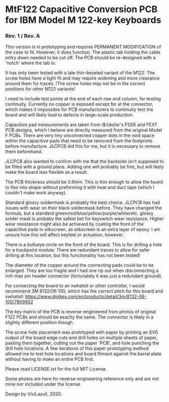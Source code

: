 # MtF122 Capacitive Conversion PCB for IBM Model M 122-key Keyboards

### Rev. 1 / Rev. A

This version is in prototyping and requires PERMANENT MODIFICATION of the case to fit. However, it does function.
The plastic tab holding the cable entry down needed to be cut off. The PCB should be re-designed with a 'notch' where the tab is.

It has only been tested with a late thin-bezeled variant of the M122. The screw holes have a tight fit and may require widening and more clearance around them for traces.
!The screw holes may not be in the correct positions for other M122 variants!

I need to include test points at the end of each row and column, for testing continuity. Currently no copper is exposed except for at the connector, which makes it impossible for PCB manufacturers to continuity test the board and will likely lead to defects in large-scale production.

Capacitive pad measurements are taken from i$/idollar's FSSK and FEXT PCB designs, which I believe are directly measured from the original Model F PCBs.
There are very tiny unconnected copper dots in the void space within the capacitive pads that need to be removed from the footprints before manufacture. JLCPCB did this for me, but it is necessary to remove them beforehand.

JLCPCB also wanted to confirm with me that the backside isn't supposed to be filled with a ground plane. Adding one will probably be fine, but will likely make the board less flexible as a result.

The PCB thickness should be 0.6mm. This is thin enough to allow the board to flex into shape without preforming it with heat and duct tape (which I couldn't make work anyway).

Standard glossy soldermask is probably the best choice. JLCPCB has had issues with wear on their black soldermask before. They have changed the formula, but a standard green/red/blue/yellow/purple/white/etc. glossy solder mask is probaby the safest bet for keyswitch wear resistance.
Higher wear resistance might also be achieved by coating the front of the capacitive pads in silkscreen, as silkscreen is an extra layer of epoxy. I am unsure how this will affect keyfeel or actuation, however.

There is a bullseye circle on the front of the board. This is for drilling a hole for a trackpoint module. There are redundant traces to allow for safer drilling at this location, but this functionality has not been tested!

The diameter of the copper around the connecting pads could be to be enlarged. They are too fragile and I had one rip out when disconnecting a mill-max pin header connector (fortunately it was just a redundant ground).

For connecting the board to an xwhatsit or other controller, I would recommend 3M 8132/06 100, which has the correct pitch for this board and xwhatsit:
https://www.digikey.com/en/products/detail/3m/8132-06-100/7809902

The key matrix of the PCB is reverse-engineered from photos of original F122 PCBs and should be exactly the same. The connector is likely in a slightly different position though.

The screw hole placement was prototyped with paper by printing an SVG output of the board edge cuts and drill holes on multiple sheets of paper, pasting them together, cutting out the paper 'PCB', and hole punching the drill hole locations. A few iterations of this paper prototyping method allowed me to test hole locations and board fitment against the barrel plate without having to make an entire PCB first.

Please read LICENSE.txt for the full MIT License.

Some photos are here for reverse-engineering reference only and are not mine nor included under the license.

Design by ViviLazuli, 2020.

